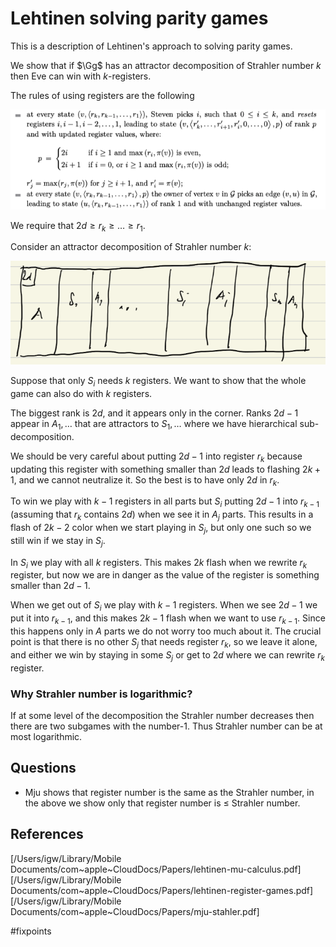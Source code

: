 # Lehtinen solving parity games

This is a description of Lehtinen's approach to solving parity games. 

We show that if $\Gg$ has an attractor decomposition of Strahler number $k$ then
Eve can win with $k$-registers.


The rules of using registers are the following

![picture 2](images/548c5e79b16d042f6dfbf3c09843b861f1a517f7e94bde2137ea38a1fab756df.png)  

We require that $2d\geq r_k\geq\dots\geq r_1$.

Consider an attractor decomposition of Strahler number $k$:

![picture 1](images/72eaafdfeedee3b70e2342e8593f18736ffe519b00cd42303b453cd333f356ac.png)  

Suppose that only $S_i$ needs $k$ registers. We want to show that the whole game
can also do with $k$ registers. 

The biggest rank is $2d$, and it appears only in the corner. Ranks $2d-1$ appear
in $A_1,\dots$ that are attractors to $S_1,\dots$ where we have hierarchical
sub-decomposition. 

We should be very careful about putting $2d-1$ into register $r_k$ because
updating this register with something smaller than $2d$ leads to flashing
$2k+1$, and we cannot neutralize it. 
So the best is to have only $2d$ in $r_k$.

To win we play with $k-1$ registers in all parts but $S_i$ putting $2d-1$ into
$r_{k-1}$ (assuming that $r_k$ contains $2d$) when we see it in $A_j$ parts. This
results in a flash of $2k-2$ color when we start playing in $S_j$, but only one such so we still win if we stay in
$S_j$. 

In $S_i$ we play with all $k$ registers. This makes $2k$ flash when we rewrite
$r_k$ register, but now we are in danger as the value of the register is
something smaller than $2d-1$. 

When we get out of $S_i$ we play with $k-1$ registers.
When we see $2d-1$ we put it into $r_{k-1}$, and this makes $2k-1$ flash when we
want to use $r_{k-1}$. Since this happens only in $A$ parts we do not worry too
much about it. 
The crucial point is that there is no other $S_j$ that needs register $r_{k}$,
so we leave it alone, and either we win by staying in some $S_j$ or get to $2d$
where we can rewrite $r_k$ register. 

### Why Strahler number is logarithmic?

If at some level of the decomposition the Strahler number decreases then there
are two subgames with the number-1. Thus Strahler number can be at most logarithmic.

## Questions
* Mju shows that register number is the same as the Strahler number, in the
   above we show only that register number is $\leq$ Strahler number. 


## References
[/Users/igw/Library/Mobile Documents/com~apple~CloudDocs/Papers/lehtinen-mu-calculus.pdf] 
[/Users/igw/Library/Mobile Documents/com~apple~CloudDocs/Papers/lehtinen-register-games.pdf]
[/Users/igw/Library/Mobile Documents/com~apple~CloudDocs/Papers/mju-stahler.pdf]



#fixpoints
